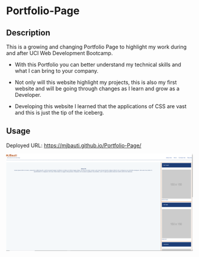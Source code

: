 # Portfolio-Page

## Description

This is a growing and changing Portfolio Page to highlight my work during and after UCI Web Development Bootcamp.

- With this Portfolio you can better understand my technical skills and what I can bring to your company.
  
- Not only will this website highlight my projects, this is also my first website and will be going through changes as I learn and grow as a Developer.
  
- Developing this website I learned that the applications of CSS are vast and this is just the tip of the iceberg.

## Usage

Deployed URL: https://mjbauti.github.io/Portfolio-Page/

![MJBauti Portfolio](assets/images/screenshot.png)

